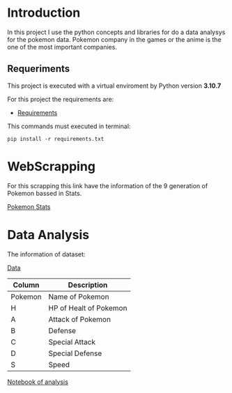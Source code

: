# Introduction

In this project I use the python concepts and libraries for do a data analysys for the pokemon data. Pokemon company in the games or the anime is the one of the most important companies.

## Requeriments

This project is executed with a virtual enviroment by Python version **3.10.7**

For this project the requirements are:

* [Requirements](./requirements.txt)

This commands must executed in terminal:

`pip install -r requirements.txt`

# WebScrapping

For this scrapping this link have the information of the 9 generation of Pokemon bassed in Stats.

[Pokemon Stats](https://game8.co/games/Pokemon-Scarlet-Violet/archives/391663#hl_1)

# Data Analysis

The information of dataset:

[Data](./gen9_data.csv)

| Column  | Description |
|-----------|------------|
|Pokemon| Name of Pokemon|
|H| HP of Healt of Pokemon|
|A| Attack of Pokemon|
|B| Defense|
|C| Special Attack|
|D| Special Defense|
|S|Speed|

[Notebook of analysis](./data_analysis.ipynb)


